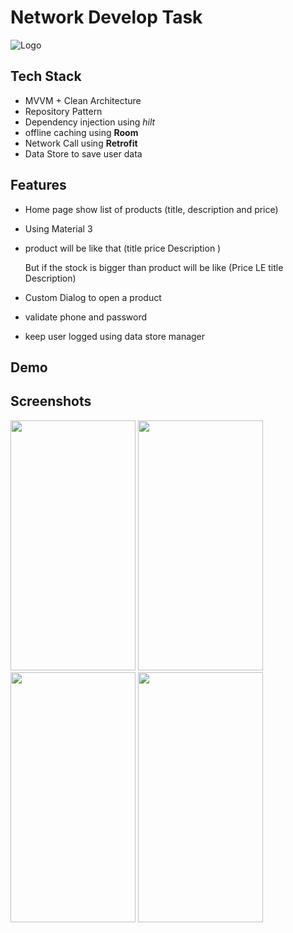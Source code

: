 
# Network Develop Task


![Logo](https://user-images.githubusercontent.com/52335429/182707688-787d93d7-a8c6-4f4e-b380-abc78c6b792f.png)


## Tech Stack

- MVVM + Clean Architecture 
- Repository Pattern 
- Dependency injection using *hilt*
- offline caching using **Room**
- Network Call using **Retrofit**
- Data Store to save user data 



## Features

- Home page show list of products (title, description and price)
- Using Material 3
- product will be like that (title  price Description  )
    
    But if the stock is bigger than product will be like (Price LE    title Description)

- Custom Dialog to open a product
- validate phone and password
- keep user logged using data store manager


## Demo




## Screenshots
<img src ="https://user-images.githubusercontent.com/52335429/182708426-379b997b-a68e-4e0d-b6b7-7a589d13582c.jpg" width="200" height="400">  <img src ="https://user-images.githubusercontent.com/52335429/182708453-7b986603-32e8-4abc-8b91-5e7134d3df66.jpg" width="200" height="400">  <img src ="https://user-images.githubusercontent.com/52335429/182708442-f584a1a3-2415-4302-9c8e-94a88697ea88.jpg" width="200" height="400">  <img src ="https://user-images.githubusercontent.com/52335429/182708435-73514e61-9cdb-4682-800b-41d5342a8d68.jpg" width="200" height="400">




